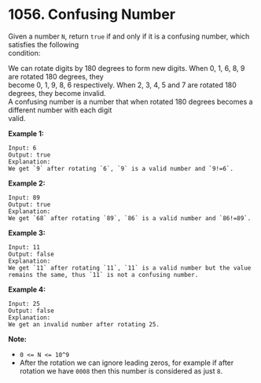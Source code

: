 # 1056. Confusing Number

Given a number `N`, return `true` if and only if it is a confusing number, which satisfies the following  
condition:

We can rotate digits by 180 degrees to form new digits. When 0, 1, 6, 8, 9 are rotated 180 degrees, they  
become 0, 1, 9, 8, 6 respectively. When 2, 3, 4, 5 and 7 are rotated 180 degrees, they become invalid.  
A confusing number is a number that when rotated 180 degrees becomes a different number with each digit  
valid.

**Example 1:**

    Input: 6
    Output: true
    Explanation:
    We get `9` after rotating `6`, `9` is a valid number and `9!=6`.

**Example 2:**

    Input: 89
    Output: true
    Explanation:
    We get `68` after rotating `89`, `86` is a valid number and `86!=89`.

**Example 3:**

    Input: 11
    Output: false
    Explanation:
    We get `11` after rotating `11`, `11` is a valid number but the value remains the same, thus `11` is not a confusing number.

**Example 4:**

    Input: 25
    Output: false
    Explanation: 
    We get an invalid number after rotating 25.

**Note:**

- `0 <= N <= 10^9`
- After the rotation we can ignore leading zeros, for example if after rotation we have `0008` then this number is considered as just `8`.
